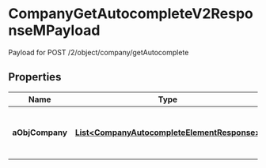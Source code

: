 

# CompanyGetAutocompleteV2ResponseMPayload

Payload for POST /2/object/company/getAutocomplete

## Properties

| Name | Type | Description | Notes |
|------------ | ------------- | ------------- | -------------|
|**aObjCompany** | [**List&lt;CompanyAutocompleteElementResponse&gt;**](CompanyAutocompleteElementResponse.md) | An array of Company autocomplete element response. |  [optional] |



